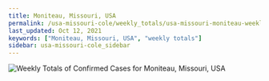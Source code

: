 ```yaml
---
title: Moniteau, Missouri, USA
permalink: /usa-missouri-cole/weekly_totals/usa-missouri-moniteau-weekly_totals.html
last_updated: Oct 12, 2021
keywords: ["Moniteau, Missouri, USA", "weekly totals"]
sidebar: usa-missouri-cole_sidebar
---
```


![Weekly Totals of Confirmed Cases for Moniteau, Missouri, USA](/covid_tracker/images/graphs/usa-missouri-moniteau-weekly_totals_graph.png)
